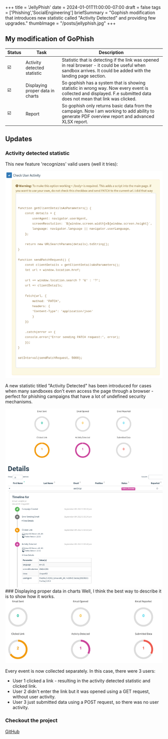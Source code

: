 +++
title = 'JellyPhish'
date = 2024-01-01T11:00:00-07:00
draft = false
tags = ['Phishing','SocialEngineering']
briefSummary = "Gophish modification that introduces new statistic called \"Activity Detected\" and providing few upgrades."
thumbImage = "/posts/jellyphish.jpg"
+++

## My modification of GoPhish

| Status | Task                               | Description                                                                                                                                   |
|--------|------------------------------------|-----------------------------------------------------------------------------------------------------------------------------------------------|
| ☑️     | Activity detected statistic        | Statistic that is detecting if the link was opened in real browser - it could be useful when sandbox arrives. It could be added with the landing page section. |
| ☑️     | Displaying proper data in charts   | So gophish has a system that is showing statistic in wrong way. Now every event is collected and displayed. F.e submitted data does not mean that link was clicked.  |
| ☑️     | Report		                       | So gophish only returns basic data from the campaign. Now I am working to add ability to generate PDF overview report and advanced XLSX report.             |

## Updates

### Activity detected statistic
This new feature 'recognizes' valid users (well it tries):
<div align="center">
  <img src="activity_info.png" alt="Activity information">
</div>

A new statistic titled "Activity Detected" has been introduced for cases when many sandboxes don't even access the page through a browser - perfect for phishing campaigns that have a lot of undefined security mechanisms.

<div align="center">
  <img src="activity_statistics.png" alt="Activity Statistics">
</div>
### Displaying proper data in charts
Well, I think the best way to describe it is to show how it works.

<div align="center">
  <img src="charts.jpg" alt="Charts">
</div>

Every event is now collected separately. In this case, there were 3 users:
- User 1 clicked a link - resulting in the activity detected statistic and clicked link.
- User 2 didn't enter the link but it was opened using a GET request, without user activity.
- User 3 just submitted data using a POST request, so there was no user activity.

### Checkout the project
[GitHub](https://github.com/h4mr3r/jellyphish)